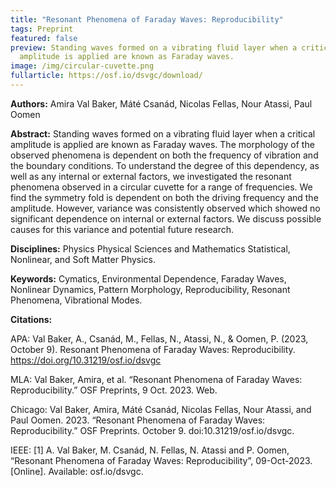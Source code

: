 ```yaml
---
title: "Resonant Phenomena of Faraday Waves: Reproducibility"
tags: Preprint
featured: false
preview: Standing waves formed on a vibrating fluid layer when a critical
  amplitude is applied are known as Faraday waves.
image: /img/circular-cuvette.png
fullarticle: https://osf.io/dsvgc/download/
---
```

**Authors:** Amira Val Baker, Máté Csanád, Nicolas Fellas, Nour Atassi, Paul Oomen

**Abstract:** Standing waves formed on a vibrating fluid layer when a critical amplitude is applied are known as Faraday waves. The morphology of the observed phenomena is dependent on both the frequency of vibration and the boundary conditions. To understand the degree of this dependency, as well as any internal or external factors, we investigated the resonant phenomena observed in a circular cuvette for a range of frequencies. We find the symmetry fold is dependent on both the driving frequency and the amplitude. However, variance was consistently observed which showed no significant dependence on internal or external factors. We discuss possible causes for this variance and potential future research.

**Disciplines:** Physics Physical Sciences and Mathematics Statistical, Nonlinear, and Soft Matter Physics.

**Keywords:** Cymatics, Environmental Dependence, Faraday Waves, Nonlinear Dynamics, Pattern Morphology, Reproducibility, Resonant Phenomena, Vibrational Modes.

**Citations:**

APA: Val Baker, A., Csanád, M., Fellas, N., Atassi, N., & Oomen, P. (2023, October 9). Resonant Phenomena of Faraday Waves: Reproducibility. https://doi.org/10.31219/osf.io/dsvgc

MLA: Val Baker, Amira, et al. “Resonant Phenomena of Faraday Waves: Reproducibility.” OSF Preprints, 9 Oct. 2023. Web.

Chicago: Val Baker, Amira, Máté Csanád, Nicolas Fellas, Nour Atassi, and Paul Oomen. 2023. “Resonant Phenomena of Faraday Waves: Reproducibility.” OSF Preprints. October 9. doi:10.31219/osf.io/dsvgc.

IEEE: \[1] A. Val Baker, M. Csanád, N. Fellas, N. Atassi and P. Oomen, “Resonant Phenomena of Faraday Waves: Reproducibility”, 09-Oct-2023. \[Online]. Available: osf.io/dsvgc.
